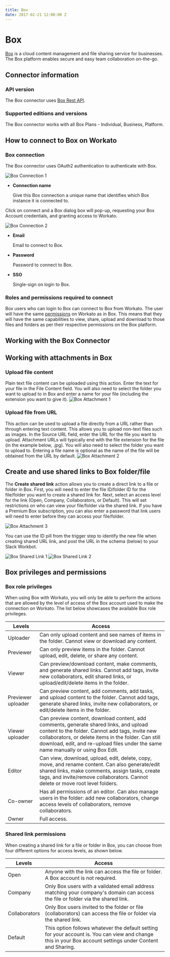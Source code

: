 ```yaml
---
title: Box
date: 2017-02-21 12:00:00 Z
---
```


# Box
[Box](https://www.box.com/home) is a cloud content management and file sharing service for businesses. The Box platform enables secure and easy team collaboration on-the-go.

## Connector information

### API version
The Box connector uses [Box Rest API](https://docs.box.com/reference#cors).

### Supported editions and versions
The Box connector works with all Box Plans - Individual, Business, Platform.

## How to connect to Box on Workato

### Box connection
The Box connector uses OAuth2 authentication to authenticate with Box.

![Box Connection 1](/assets/images/box-docs/box_connection_1.png)

* **Connection name**

  Give this Box connection a unique name that identifies which Box instance it is connected to.

Click on connect and a Box dialog box will pop-up, requesting your Box Account credentials, and granting access to Workato.

![Box Connection 2](/assets/images/box-docs/box_connection_2.png)

* **Email**

  Email to connect to Box.

* **Password**

  Password to connect to Box.

* **SSO**

  Single-sign on login to Box.

### Roles and permissions required to connect
Box users who can login to Box can connect to Box from Workato. The user will have the same [permissions](https://community.box.com/t5/Collaboration-and-Sharing/What-Are-The-Different-Access-Levels-For-Collaborators/ta-p/144) on Workato as in Box. This means that they will have the same capabilities to view, share, upload and download to those files and folders as per their respective permissions on the Box platform.

## Working with the Box Connector

## Working with attachments in Box

### Upload file content
Plain text file content can be uploaded using this action. Enter the text for your file in the File Content field. You will also need to select the folder you want to upload to in Box and enter a name for your file (including the extension you want to give it).
![Box Attachment 1](/assets/images/box-docs/box_attachment_1.png)

### Upload file from URL
This action can be used to upload a file directly from a URL rather than through entering text content. This allows you to upload non-text files such as images. In the Source URL field, enter the URL for the file you want to upload. Attachment URLs will typically end with the file extension for the file (in the example below, .jpg). You will also need to select the folder you want to upload to. Entering a file name is optional as the name of the file will be obtained from the URL by default.
![Box Attachment 2](/assets/images/box-docs/box_attachment_2.png)

## Create and use shared links to Box folder/file
The **Create shared link** action allows you to create a direct link to a file or folder in Box. First, you will need to enter the file ID/folder ID for the file/folder you want to create a shared link for. Next, select an access level for the link (Open, Company, Collaborators, or Default). This will set restrictions on who can view your file/folder via the shared link. If you have a Premium Box subscription, you can also enter a password that link users will need to enter before they can access your file/folder.

![Box Attachment 3](/assets/images/box-docs/box_attachment_3.png)

You can use the ID pill from the trigger step to identify the new file when creating shared URL link, and post the URL in the schema (below) to your Slack Workbot.

![Box Shared Link 1](/assets/images/box-docs/box_shared_link_1.png)
![Box Shared Link 2](/assets/images/box-docs/box_shared_link_2.png)

## Box privileges and permissions

### Box role privileges
When using Box with Workato, you will only be able to perform the actions that are allowed by the level of access of the Box account used to make the connection on Workato. The list below showcases the available Box role privileges.

| Levels  | Access |
| ------------- | ------------- |
| Uploader  | Can only upload content and see names of items in the folder. Cannot view or download any content.  |
| Previewer | Can only preview items in the folder. Cannot upload, edit, delete, or share any content.  |
| Viewer | Can preview/download content, make comments, and generate shared links. Cannot add tags, invite new collaborators, edit shared links, or upload/edit/delete items in the folder.|
| Previewer uploader  | Can preview content, add comments, add tasks, and upload content to the folder. Cannot add tags, generate shared links, invite new collaborators, or edit/delete items in the folder.|
| Viewer uploader| Can preview content, download content, add comments, generate shared links, and upload content to the folder. Cannot add tags, invite new collaborators, or delete items in the folder. Can still download, edit, and re-upload files under the same name manually or using Box Edit. |
| Editor  |  Can view, download, upload, edit, delete, copy, move, and rename content. Can also generate/edit shared links, make comments, assign tasks, create tags, and invite/remove collaborators. Cannot delete or move root level folders.|
| Co-owner | Has all permissions of an editor. Can also manage users in the folder: add new collaborators, change access levels of collaborators, remove collaborators. |
| Owner  | Full access.|

### Shared link permissions
When creating a shared link for a file or folder in Box, you can choose from four different options for access levels, as shown below.

| Levels  | Access |
| ------------- | ------------- |
| Open  | Anyone with the link can access the file or folder. A Box account is not required.  |
| Company  | Only Box users with a validated email address matching your company's domain can access the file or folder via the shared link.  |
| Collaborators | Only Box users invited to the folder or file (collaborators) can access the file or folder via the shared link.  |
| Default  | This option follows whatever the default setting for your account is. You can view and change this in your Box account settings under Content and Sharing.  |

